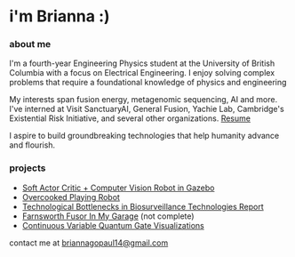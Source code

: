 
# i'm Brianna :)

### about me
I'm a fourth-year Engineering Physics student at the University of British Columbia with a focus on Electrical Engineering. I enjoy solving complex problems that require a foundational knowledge of physics and engineering

My interests span fusion energy, metagenomic sequencing, AI and more. I've interned at Visit SanctuaryAI, General Fusion, Yachie Lab, Cambridge's Existential Risk Initiative, and several other organizations. [Resume]()

I aspire to build groundbreaking technologies that help humanity advance and flourish. 

### projects
- [Soft Actor Critic + Computer Vision Robot in Gazebo](https://github.com/HudsonNock/ENPH353_Competition)
- [Overcooked Playing Robot](https://github.com/BriannaGopaul/RobotSummer)
- [Technological Bottlenecks in Biosurveillance Technologies Report](https://github.com/BriannaGopaul/Tech_Bottlenecks_Biosurveillance_Report)
- [Farnsworth Fusor In My Garage](https://www.youtube.com/watch?v=-Qhzog5E458) (not complete)
- [Continuous Variable Quantum Gate Visualizations](https://strawberryfields.ai/photonics/demos/run_gate_visualization.html) 

contact me at briannagopaul14@gmail.com
